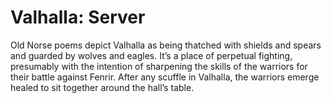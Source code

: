 Valhalla: Server
================

Old Norse poems depict Valhalla as being thatched with shields and spears and guarded by wolves and eagles. It’s a place of perpetual fighting, presumably with the intention of sharpening the skills of the warriors for their battle against Fenrir. After any scuffle in Valhalla, the warriors emerge healed to sit together around the hall’s table.
